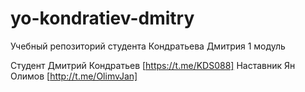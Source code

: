 # yo-kondratiev-dmitry
Учебный репозиторий студента Кондратьева Дмитрия 1 модуль

Студент Дмитрий Кондратьев [https://t.me/KDS088]
Наставник Ян Олимов [http://t.me/OlimvJan]